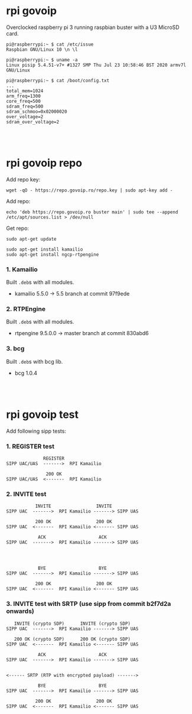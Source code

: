 # rpi govoip
Overclocked raspberry pi 3 running raspbian buster with a U3 MicroSD card.

```
pi@raspberrypi:~ $ cat /etc/issue
Raspbian GNU/Linux 10 \n \l
```

```
pi@raspberrypi:~ $ uname -a
Linux pisip 5.4.51-v7+ #1327 SMP Thu Jul 23 10:58:46 BST 2020 armv7l GNU/Linux
```

```
pi@raspberrypi:~ $ cat /boot/config.txt
...
total_mem=1024
arm_freq=1300
core_freq=500
sdram_freq=500
sdram_schmoo=0x02000020
over_voltage=2
sdram_over_voltage=2
```


<br />
<br />



# rpi govoip repo
Add repo key:

```
wget -qO - https://repo.govoip.ro/repo.key | sudo apt-key add -
```

Add repo:

```
echo 'deb https://repo.govoip.ro buster main' | sudo tee --append /etc/apt/sources.list > /dev/null
```

Get repo:

```
sudo apt-get update

sudo apt-get install kamailio
sudo apt-get install ngcp-rtpengine
```


### 1. Kamailio
Built `.deb`s with all modules.

- kamailio 5.5.0 -> 5.5 branch at commit 97f9ede


### 2. RTPEngine
Built `.deb`s with all modules.

- rtpengine 9.5.0.0 -> master branch at commit 830abd6


### 3. bcg
Built `.deb`s with bcg lib.

- bcg 1.0.4


<br />
<br />


# rpi govoip test
Add following sipp tests:


### 1. REGISTER test
```
              REGISTER
SIPP UAC/UAS  ------->  RPI Kamailio

               200 OK
SIPP UAC/UAS  <-------  RPI Kamailio
```


### 2. INVITE test

```
           INVITE                 INVITE
SIPP UAC  ------->  RPI Kamailio -------> SIPP UAS

           200 OK                 200 OK
SIPP UAC  <-------  RPI Kamailio <------- SIPP UAS

            ACK                    ACK
SIPP UAC  ------->  RPI Kamailio -------> SIPP UAS




            BYE                    BYE
SIPP UAC  ------->  RPI Kamailio -------> SIPP UAS

           200 OK                 200 OK
SIPP UAC  <-------  RPI Kamailio <------- SIPP UAS
```


### 3. INVITE test with SRTP (use sipp from commit b2f7d2a onwards)

```
   INVITE (crypto SDP)      INVITE (crypto SDP)
SIPP UAC  ------->  RPI Kamailio -------> SIPP UAS

   200 OK (crypto SDP)      200 OK (crypto SDP)
SIPP UAC  <-------  RPI Kamailio <------- SIPP UAS

            ACK                    ACK
SIPP UAC  ------->  RPI Kamailio -------> SIPP UAS


<------ SRTP (RTP with encrypted payload) ------->

            BYE                    BYE
SIPP UAC  ------->  RPI Kamailio -------> SIPP UAS

           200 OK                 200 OK
SIPP UAC  <-------  RPI Kamailio <------- SIPP UAS
```
